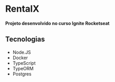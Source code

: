 # RentalX
#### Projeto desenvolvido no curso Ignite Rocketseat

## Tecnologias
####
- Node.JS
- Docker
- TypeScript
- TypeORM
- Postgres
